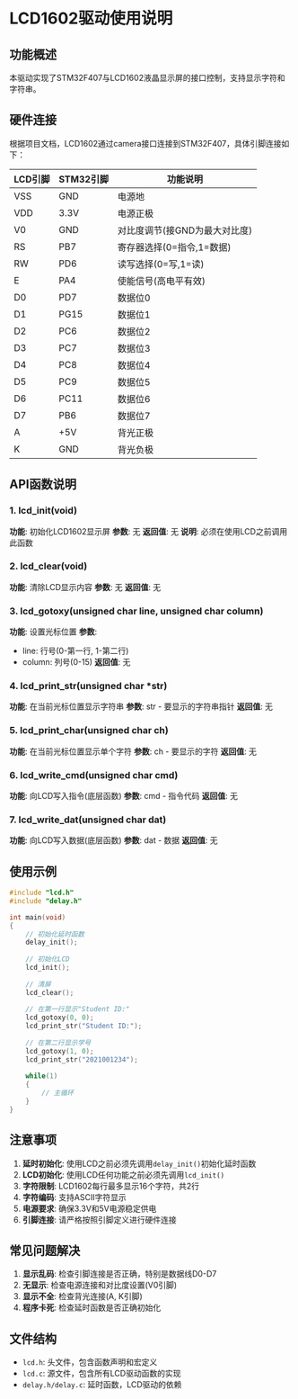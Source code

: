 # LCD1602驱动使用说明

## 功能概述
本驱动实现了STM32F407与LCD1602液晶显示屏的接口控制，支持显示字符和字符串。

## 硬件连接
根据项目文档，LCD1602通过camera接口连接到STM32F407，具体引脚连接如下：

| LCD引脚 | STM32引脚 | 功能说明 |
|---------|-----------|----------|
| VSS     | GND       | 电源地 |
| VDD     | 3.3V      | 电源正极 |
| V0      | GND       | 对比度调节(接GND为最大对比度) |
| RS      | PB7       | 寄存器选择(0=指令,1=数据) |
| RW      | PD6       | 读写选择(0=写,1=读) |
| E       | PA4       | 使能信号(高电平有效) |
| D0      | PD7       | 数据位0 |
| D1      | PG15      | 数据位1 |
| D2      | PC6       | 数据位2 |
| D3      | PC7       | 数据位3 |
| D4      | PC8       | 数据位4 |
| D5      | PC9       | 数据位5 |
| D6      | PC11      | 数据位6 |
| D7      | PB6       | 数据位7 |
| A       | +5V       | 背光正极 |
| K       | GND       | 背光负极 |

## API函数说明

### 1. lcd_init(void)
**功能**: 初始化LCD1602显示屏
**参数**: 无
**返回值**: 无
**说明**: 必须在使用LCD之前调用此函数

### 2. lcd_clear(void)
**功能**: 清除LCD显示内容
**参数**: 无
**返回值**: 无

### 3. lcd_gotoxy(unsigned char line, unsigned char column)
**功能**: 设置光标位置
**参数**: 
- line: 行号(0-第一行, 1-第二行)
- column: 列号(0-15)
**返回值**: 无

### 4. lcd_print_str(unsigned char *str)
**功能**: 在当前光标位置显示字符串
**参数**: str - 要显示的字符串指针
**返回值**: 无

### 5. lcd_print_char(unsigned char ch)
**功能**: 在当前光标位置显示单个字符
**参数**: ch - 要显示的字符
**返回值**: 无

### 6. lcd_write_cmd(unsigned char cmd)
**功能**: 向LCD写入指令(底层函数)
**参数**: cmd - 指令代码
**返回值**: 无

### 7. lcd_write_dat(unsigned char dat)
**功能**: 向LCD写入数据(底层函数)
**参数**: dat - 数据
**返回值**: 无

## 使用示例

```c
#include "lcd.h"
#include "delay.h"

int main(void)
{
    // 初始化延时函数
    delay_init();
    
    // 初始化LCD
    lcd_init();
    
    // 清屏
    lcd_clear();
    
    // 在第一行显示"Student ID:"
    lcd_gotoxy(0, 0);
    lcd_print_str("Student ID:");
    
    // 在第二行显示学号
    lcd_gotoxy(1, 0);
    lcd_print_str("2021001234");
    
    while(1)
    {
        // 主循环
    }
}
```

## 注意事项

1. **延时初始化**: 使用LCD之前必须先调用`delay_init()`初始化延时函数
2. **LCD初始化**: 使用LCD任何功能之前必须先调用`lcd_init()`
3. **字符限制**: LCD1602每行最多显示16个字符，共2行
4. **字符编码**: 支持ASCII字符显示
5. **电源要求**: 确保3.3V和5V电源稳定供电
6. **引脚连接**: 请严格按照引脚定义进行硬件连接

## 常见问题解决

1. **显示乱码**: 检查引脚连接是否正确，特别是数据线D0-D7
2. **无显示**: 检查电源连接和对比度设置(V0引脚)
3. **显示不全**: 检查背光连接(A, K引脚)
4. **程序卡死**: 检查延时函数是否正确初始化

## 文件结构
- `lcd.h`: 头文件，包含函数声明和宏定义
- `lcd.c`: 源文件，包含所有LCD驱动函数的实现
- `delay.h/delay.c`: 延时函数，LCD驱动的依赖
